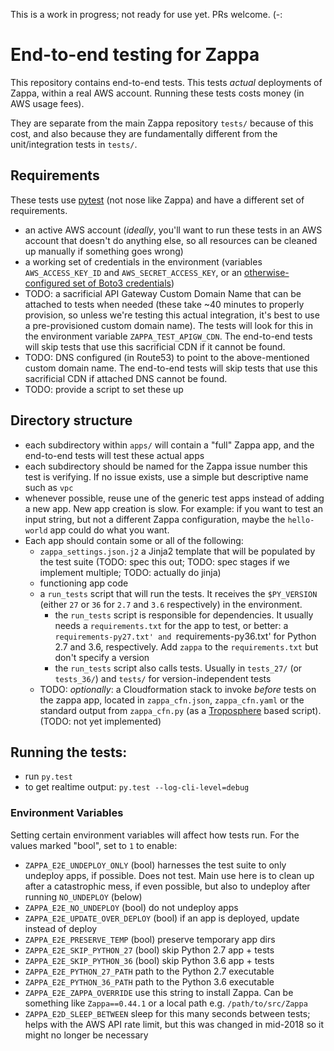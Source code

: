 This is a work in progress; not ready for use yet. PRs welcome. (-:

# End-to-end testing for Zappa

This repository contains end-to-end tests. This tests *actual* deployments of Zappa, within a real AWS account. Running these tests costs money (in AWS usage fees).

They are separate from the main Zappa repository `tests/` because of this cost, and also because they are fundamentally different from the unit/integration tests in `tests/`.


## Requirements

These tests use [pytest](https://pytest.org/) (not nose like Zappa) and have a different set of requirements.

- an active AWS account (*ideally*, you'll want to run these tests in an AWS account that doesn't do anything else, so all resources can be cleaned up manually if something goes wrong)
- a working set of credentials in the environment (variables `AWS_ACCESS_KEY_ID` and `AWS_SECRET_ACCESS_KEY`, or an [otherwise-configured set of Boto3 credentials](https://boto3.readthedocs.io/en/latest/guide/configuration.html))
- TODO: a sacrificial API Gateway Custom Domain Name that can be attached to tests when needed (these take ~40 minutes to properly provision, so unless we're testing this actual integration, it's best to use a pre-provisioned custom domain name). The tests will look for this in the environment variable `ZAPPA_TEST_APIGW_CDN`. The end-to-end tests will skip tests that use this sacrificial CDN if it cannot be found.
- TODO: DNS configured (in Route53) to point to the above-mentioned custom domain name. The end-to-end tests will skip tests that use this sacrificial CDN if attached DNS cannot be found.
- TODO: provide a script to set these up


## Directory structure

- each subdirectory within `apps/` will contain a "full" Zappa app, and the end-to-end tests will test these actual apps
- each subdirectory should be named for the Zappa issue number this test is verifying. If no issue exists, use a simple but descriptive name such as `vpc`
- whenever possible, reuse une of the generic test apps instead of adding a new app. New app creation is slow. For example: if you want to test an input string, but not a different Zappa configuration, maybe the `hello-world` app could do what you want.
- Each app should contain some or all of the following:
  - `zappa_settings.json.j2` a Jinja2 template that will be populated by the test suite (TODO: spec this out; TODO: spec stages if we implement multiple; TODO: actually do jinja)
  - functioning app code
  - a `run_tests` script that will run the tests. It receives the `$PY_VERSION` (either `27` or `36` for `2.7` and `3.6` respectively) in the environment.
    - the `run_tests` script is responsible for dependencies. It usually needs  a `requirements.txt` for the app to test, or better: a `requirements-py27.txt' and `requirements-py36.txt' for Python 2.7 and 3.6, respectively. Add `zappa` to the `requirements.txt` but don't specify a version
    - the `run_tests` script also calls tests. Usually in `tests_27/` (or `tests_36/`) and `tests/` for version-independent tests
  - TODO: *optionally*: a Cloudformation stack to invoke *before* tests on the zappa app, located in `zappa_cfn.json`, `zappa_cfn.yaml` or the standard output from `zappa_cfn.py` (as a [Troposphere](https://github.com/cloudtools/troposphere) based script). (TODO: not yet implemented)


## Running the tests:

  - run `py.test`
  - to get realtime output: `py.test --log-cli-level=debug`


### Environment Variables

Setting certain environment variables will affect how tests run. For the values marked "bool", set to `1` to enable:

- `ZAPPA_E2E_UNDEPLOY_ONLY` (bool) harnesses the test suite to only undeploy apps, if possible. Does not test. Main use here is to clean up after a catastrophic mess, if even possible, but also to undeploy after running `NO_UNDEPLOY` (below)
- `ZAPPA_E2E_NO_UNDEPLOY` (bool) do not undeploy apps
- `ZAPPA_E2E_UPDATE_OVER_DEPLOY` (bool) if an app is deployed, update instead of deploy
- `ZAPPA_E2E_PRESERVE_TEMP` (bool) preserve temporary app dirs
- `ZAPPA_E2E_SKIP_PYTHON_27` (bool) skip Python 2.7 app + tests
- `ZAPPA_E2E_SKIP_PYTHON_36` (bool) skip Python 3.6 app + tests
- `ZAPPA_E2E_PYTHON_27_PATH` path to the Python 2.7 executable
- `ZAPPA_E2E_PYTHON_36_PATH` path to the Python 3.6 executable
- `ZAPPA_E2E_ZAPPA_OVERRIDE` use this string to install Zappa. Can be something like `Zappa==0.44.1` or a local path e.g. `/path/to/src/Zappa`
- `ZAPPA_E2D_SLEEP_BETWEEN` sleep for this many seconds between tests; helps with the AWS API rate limit, but this was changed in mid-2018 so it might no longer be necessary
